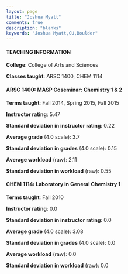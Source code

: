 ```yaml
---
layout: page
title: "Joshua Myatt" 
comments: true
description: "blanks"
keywords: "Joshua Myatt,CU,Boulder"
---
```

<head>
<script src="https://ajax.googleapis.com/ajax/libs/jquery/2.1.3/jquery.min.js"></script>
<script src="https://dl.dropboxusercontent.com/s/pc42nxpaw1ea4o9/highcharts.js?dl=0"></script>
<!-- <script src="../assets/js/highcharts.js"></script> -->
<style type="text/css">@font-face {
	font-family: "Bebas Neue";
	src: url(https://www.filehosting.org/file/details/544349/BebasNeue Regular.otf) format("opentype");
	}
	h1.Bebas { 
		font-family: "Bebas Neue", Verdana, Tahoma;
	}
</style>
</head>
	   
#### TEACHING INFORMATION

**College**: College of Arts and Sciences

**Classes taught**: ARSC 1400, CHEM 1114

#### ARSC 1400: MASP Coseminar: Chemistry 1 & 2

**Terms taught**: Fall 2014, Spring 2015, Fall 2015

**Instructor rating**: 5.47

**Standard deviation in instructor rating**: 0.22

**Average grade** (4.0 scale): 3.7

**Standard deviation in grades** (4.0 scale): 0.15

**Average workload** (raw): 2.11

**Standard deviation in workload** (raw): 0.55

#### CHEM 1114: Laboratory in General Chemistry 1

**Terms taught**: Fall 2010

**Instructor rating**: 0.0

**Standard deviation in instructor rating**: 0.0

**Average grade** (4.0 scale): 3.08

**Standard deviation in grades** (4.0 scale): 0.0

**Average workload** (raw): 0.0

**Standard deviation in workload** (raw): 0.0


